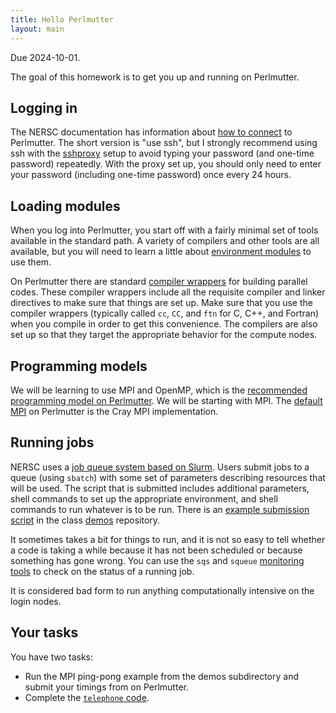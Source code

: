 ```yaml
---
title: Hello Perlmutter
layout: main
---
```


Due 2024-10-01.

The goal of this homework is to get you up and running on Perlmutter.

## Logging in

The NERSC documentation has information about [how to
connect][connect] to Perlmutter.  The short version is "use ssh",
but I strongly recommend using ssh with the [sshproxy][sshproxy]
setup to avoid typing your password (and one-time password)
repeatedly.  With the proxy set up, you should only need to enter
your password (including one-time password) once every 24 hours.

[connect]: https://docs.nersc.gov/connect/
[sshproxy]: https://docs.nersc.gov/connect/mfa/#sshproxy

## Loading modules

When you log into Perlmutter, you start off with a fairly minimal set
of tools available in the standard path.  A variety of compilers and
other tools are all available, but you will need to learn a little
about [environment modules][lmod] to use them.

On Perlmutter there are standard [compiler wrappers][wrappers] for
building parallel codes.  These compiler wrappers include all the
requisite compiler and linker directives to make sure that things are
set up.  Make sure that you use the compiler wrappers (typically
called `cc`, `CC`, and `ftn` for C, C++, and Fortran) when you compile
in order to get this convenience.  The compilers are also set up so
that they target the appropriate behavior for the compute nodes.

[lmod]: https://docs.nersc.gov/environment/lmod/
[wrappers]: https://docs.nersc.gov/development/compilers/wrappers/

## Programming models

We will be learning to use MPI and OpenMP, which is the [recommended
programming model on Perlmutter][mpi-openmp].  We will be starting
with MPI.  The [default MPI][default-mpi] on Perlmutter is the Cray
MPI implementation.

[mpi-openmp]: https://docs.nersc.gov/development/programming-models/
[default-mpi]: https://docs.nersc.gov/development/programming-models/mpi/

## Running jobs

NERSC uses a [job queue system based on Slurm][jobs].  Users submit
jobs to a queue (using `sbatch`) with some set of parameters
describing resources that will be used.  The script that is submitted
includes additional parameters, shell commands to set up the
appropriate environment, and shell commands to run whatever is to be
run.  There is an [example submission script][hello-submit] in the
class [demos][demos] repository.

It sometimes takes a bit for things to run, and it is not so easy to
tell whether a code is taking a while because it has not been
scheduled or because something has gone wrong.  You can use the `sqs`
and `squeue` [monitoring tools][monitor] to check on the status of a
running job.

It is considered bad form to run anything computationally intensive on
the login nodes.

[jobs]: https://docs.nersc.gov/jobs/
[monitor]: https://docs.nersc.gov/jobs/monitoring/
[hello-submit]: https://github.com/cs5220-f24/demos/blob/main/hello-submit.sh
[demos]: https://github.com/cs5220-f24/demos

## Your tasks

You have two tasks:

- Run the MPI ping-pong example from the demos subdirectory and submit
  your timings from on Perlmutter.
- Complete the [`telephone` code](https://github.com/cs5220-f24/hw1).
